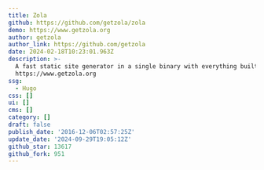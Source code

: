 ```yaml
---
title: Zola
github: https://github.com/getzola/zola
demo: https://www.getzola.org
author: getzola
author_link: https://github.com/getzola
date: 2024-02-18T10:23:01.963Z
description: >-
  A fast static site generator in a single binary with everything built-in.
  https://www.getzola.org
ssg:
  - Hugo
css: []
ui: []
cms: []
category: []
draft: false
publish_date: '2016-12-06T02:57:25Z'
update_date: '2024-09-29T19:05:12Z'
github_star: 13617
github_fork: 951
---
```

